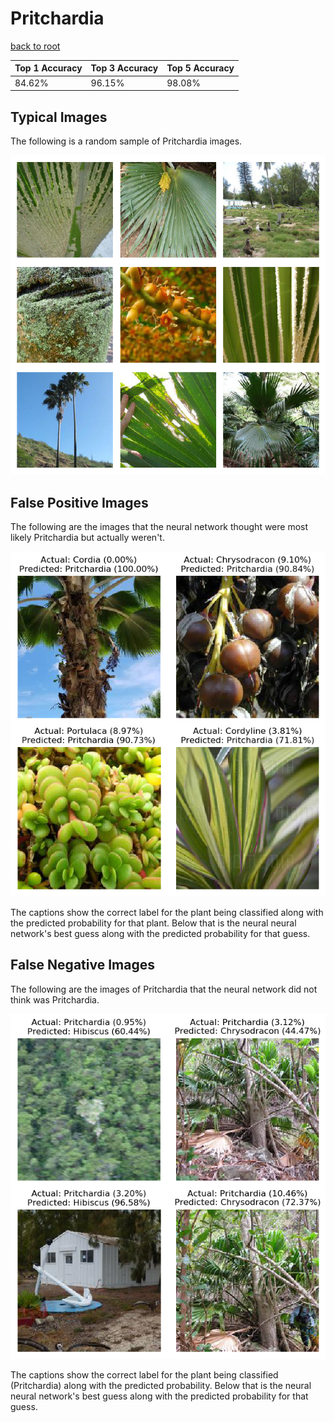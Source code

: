 
# Pritchardia

[back to root](https://github.com/HACC2018/ohia.ai#results)

| Top 1 Accuracy | Top 3 Accuracy | Top 5 Accuracy | 
| --- | --- | --- |
| 84.62% | 96.15% | 98.08% | 


## Typical Images
The following is a random sample of Pritchardia images.
<p align="center"> <img src="../../../figures/typical/Pritchardia.png?raw=true"> </p>

## False Positive Images
The following are the images that the neural network thought were most likely Pritchardia but actually weren't.  
<p align="center"> <img src="../../../figures/false_positives/Pritchardia.png?raw=true"> </p>
The captions show the correct label for the plant being classified along with the predicted probability for that plant.  Below that is the neural neural network's best guess along with the predicted probability for that guess.

## False Negative Images
The following are the images of Pritchardia that the neural network did not think was Pritchardia.  
<p align="center"> <img src="../../../figures/false_negatives/Pritchardia.png?raw=true"> </p>
The captions show the correct label for the plant being classified (Pritchardia) along with the predicted probability.  Below that is the neural neural network's best guess along with the predicted probability for that guess.
